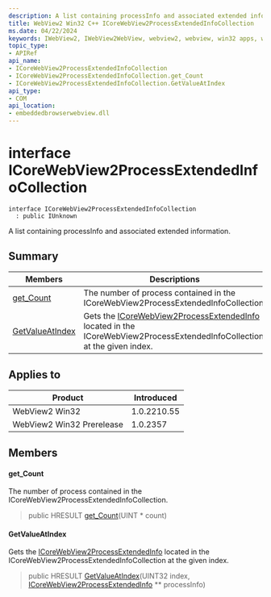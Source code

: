 ```yaml
---
description: A list containing processInfo and associated extended information.
title: WebView2 Win32 C++ ICoreWebView2ProcessExtendedInfoCollection
ms.date: 04/22/2024
keywords: IWebView2, IWebView2WebView, webview2, webview, win32 apps, win32, edge, ICoreWebView2, ICoreWebView2Controller, browser control, edge html, ICoreWebView2ProcessExtendedInfoCollection
topic_type: 
- APIRef
api_name:
- ICoreWebView2ProcessExtendedInfoCollection
- ICoreWebView2ProcessExtendedInfoCollection.get_Count
- ICoreWebView2ProcessExtendedInfoCollection.GetValueAtIndex
api_type:
- COM
api_location:
- embeddedbrowserwebview.dll
---
```


# interface ICoreWebView2ProcessExtendedInfoCollection

```
interface ICoreWebView2ProcessExtendedInfoCollection
  : public IUnknown
```

A list containing processInfo and associated extended information.

## Summary

 Members                        | Descriptions
--------------------------------|---------------------------------------------
[get_Count](#get_count) | The number of process contained in the ICoreWebView2ProcessExtendedInfoCollection.
[GetValueAtIndex](#getvalueatindex) | Gets the [ICoreWebView2ProcessExtendedInfo](icorewebview2processextendedinfo.md#icorewebview2processextendedinfo) located in the ICoreWebView2ProcessExtendedInfoCollection at the given index.

## Applies to

Product                         | Introduced
--------------------------------|---------------------------------------------
WebView2 Win32            |    1.0.2210.55
WebView2 Win32 Prerelease |    1.0.2357

## Members

#### get_Count

The number of process contained in the ICoreWebView2ProcessExtendedInfoCollection.

> public HRESULT [get_Count](#get_count)(UINT * count)

#### GetValueAtIndex

Gets the [ICoreWebView2ProcessExtendedInfo](icorewebview2processextendedinfo.md#icorewebview2processextendedinfo) located in the ICoreWebView2ProcessExtendedInfoCollection at the given index.

> public HRESULT [GetValueAtIndex](#getvalueatindex)(UINT32 index, [ICoreWebView2ProcessExtendedInfo](icorewebview2processextendedinfo.md#icorewebview2processextendedinfo) ** processInfo)

